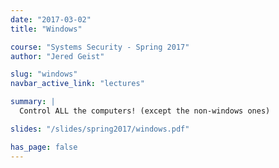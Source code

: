 ```yaml
---
date: "2017-03-02"
title: "Windows"

course: "Systems Security - Spring 2017"
author: "Jered Geist"

slug: "windows"
navbar_active_link: "lectures"

summary: |
  Control ALL the computers! (except the non-windows ones)

slides: "/slides/spring2017/windows.pdf"

has_page: false
---
```

